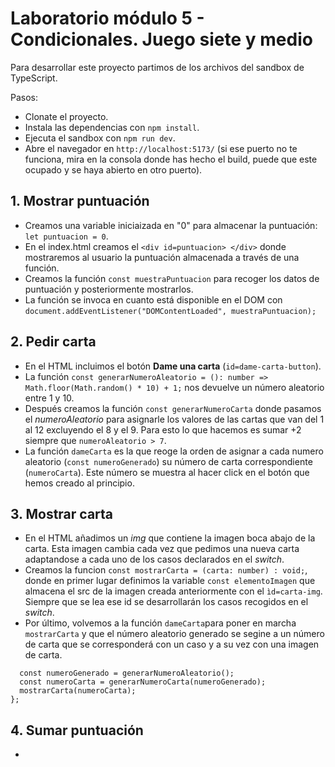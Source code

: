 # Laboratorio módulo 5 - Condicionales. Juego siete y medio

Para desarrollar este proyecto partimos de los archivos del sandbox de TypeScript.

Pasos:

- Clonate el proyecto.
- Instala las dependencias con `npm install`.
- Ejecuta el sandbox con `npm run dev`.
- Abre el navegador en `http://localhost:5173/` (si ese puerto no te funciona, mira en la consola donde has hecho el build, puede que este ocupado y se haya abierto en otro puerto).

## 1. Mostrar puntuación

- Creamos una variable iniciaizada en "0" para almacenar la puntuación: `let puntuacion = 0`.
- En el index.html creamos el `<div id=puntuacion> </div>` donde mostraremos al usuario la puntuación almacenada a través de una función.
- Creamos la función `const muestraPuntuacion` para recoger los datos de puntuación y posteriormente mostrarlos.
- La función se invoca en cuanto está disponible en el DOM con `document.addEventListener("DOMContentLoaded", muestraPuntuacion);`

## 2. Pedir carta

- En el HTML incluimos el botón **Dame una carta** (`id=dame-carta-button`).
- La función `const generarNumeroAleatorio = (): number => Math.floor(Math.random() * 10) + 1;` nos devuelve un número aleatorio entre 1 y 10.
- Después creamos la función `const generarNumeroCarta` donde pasamos el _numeroAleatorio_ para asignarle los valores de las cartas que van del 1 al 12 excluyendo el 8 y el 9. Para esto lo que hacemos es sumar +2 siempre que `numeroAleatorio > 7`.
- La función `dameCarta` es la que reoge la orden de asignar a cada numero aleatorio (`const numeroGenerado`) su número de carta correspondiente (`numeroCarta`). Este número se muestra al hacer click en el botón que hemos creado al principio.

## 3. Mostrar carta

- En el HTML añadimos un _img_ que contiene la imagen boca abajo de la carta. Esta imagen cambia cada vez que pedimos una nueva carta adaptandose a cada uno de los casos declarados en el _switch_.
- Creamos la funcion `const mostrarCarta = (carta: number) : void;`, donde en primer lugar definimos la variable `const elementoImagen` que almacena el src de la imagen creada anteriormente con el `ìd=carta-img`. Siempre que se lea ese id se desarrollarán los casos recogidos en el _switch_.
- Por último, volvemos a la función `dameCarta`para poner en marcha `mostrarCarta` y que el número aleatorio generado se segine a un número de carta que se corresponderá con un caso y a su vez con una imagen de carta.

```const dameCarta = () => {
  const numeroGenerado = generarNumeroAleatorio();
  const numeroCarta = generarNumeroCarta(numeroGenerado);
  mostrarCarta(numeroCarta);
};
```

## 4. Sumar puntuación

-
